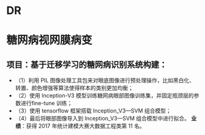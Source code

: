 # DR
# 糖网病视网膜病变
## 项目：基于迁移学习的糖网病识别系统构建：
- （1）利用 PIL 图像处理工具包来对眼底图像进行预处理操作，比如黑白化、转置、颜色增强等算法使得样本的类别更加均衡；
- （2）使用 Inception-V3 模型训练糖网病眼部图像训练集，并固定瓶颈层的参数进行fine-tune 训练；
- （3）使用 tensorflow 框架搭载 Inception_V3—SVM 组合模型；
- （4）最后将眼部图像导入到 Inception_V3—SVM 组合模型中进行拟合。
**业绩**：获得 2017 年统计建模大赛大数据工程类第 11 名。
